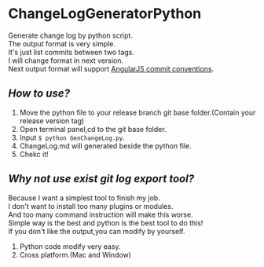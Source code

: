 # ChangeLogGeneratorPython
Generate change log by python script.  
The output format is very simple.  
It's just list commits between two tags.  
I will change format in next version.  
Next output format will support [AngularJS commit conventions](https://docs.google.com/document/d/1QrDFcIiPjSLDn3EL15IJygNPiHORgU1_OOAqWjiDU5Y/edit#heading=h.uyo6cb12dt6w).  

*How to use?*  
---
1. Move the python file to your release branch git base folder.(Contain your release version tag)
2. Open terminal panel,cd to the git base folder.
3. Input `$ python GenChangeLog.py`.
4. ChangeLog.md will generated beside the python file.
5. Chekc it!

*Why not use exist git log export tool?*  
---
Because I want a simplest tool to finish my job.  
I don't want to install too many plugins or modules.  
And too many command instruction will make this worse.  
Simple way is the best and python is the best tool to do this!  
If you don't like the output,you can modify by yourself.  
1. Python code modify very easy.
2. Cross platform.(Mac and Window)
